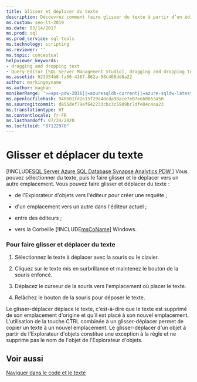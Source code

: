 ```yaml
---
title: Glisser et déplacer du texte
description: Découvrez comment faire glisser du texte à partir d’un éditeur ou d’un Explorateur d’objets, puis le déposer à l’emplacement d’un éditeur ou dans la corbeille.
ms.custom: seo-lt-2019
ms.date: 03/14/2017
ms.prod: sql
ms.prod_service: sql-tools
ms.technology: scripting
ms.reviewer: ''
ms.topic: conceptual
helpviewer_keywords:
- dragging and dropping text
- Query Editor [SQL Server Management Studio], dragging and dropping text
ms.assetid: 623354b8-fa56-4167-862a-98c468dd8a22
author: markingmyname
ms.author: maghan
monikerRange: '>=aps-pdw-2016||=azuresqldb-current||=azure-sqldw-latest||>=sql-server-2016||=sqlallproducts-allversions||>=sql-server-linux-2017||=azuresqldb-mi-current'
ms.openlocfilehash: 948601fd2e15f29a4dcda98ace7e07eeb0863a50
ms.sourcegitcommit: d855def79af642233cbc3c5909bc7dfe04c4aa23
ms.translationtype: HT
ms.contentlocale: fr-FR
ms.lasthandoff: 07/24/2020
ms.locfileid: "87122970"
---
```

# <a name="drag-and-drop-text"></a>Glisser et déplacer du texte
[!INCLUDE[SQL Server Azure SQL Database Synapse Analytics PDW ](../../includes/applies-to-version/sql-asdb-asdbmi-asa-pdw.md)]
  Vous pouvez sélectionner du texte, puis le faire glisser et le déplacer vers un autre emplacement. Vous pouvez faire glisser et déplacer du texte :  
  
-   de l'Explorateur d'objets vers l'éditeur pour créer une requête ;  
  
-   d'un emplacement vers un autre dans l'éditeur actuel ;  
  
-   entre des éditeurs ;  
  
-   vers la Corbeille [!INCLUDE[msCoName](../../includes/msconame-md.md)] Windows.  
  
### <a name="to-drag-and-drop-text"></a>Pour faire glisser et déplacer du texte  
  
1.  Sélectionnez le texte à déplacer avec la souris ou le clavier.  
  
2.  Cliquez sur le texte mis en surbrillance et maintenez le bouton de la souris enfoncé.  
  
3.  Déplacez le curseur de la souris vers l'emplacement où placer le texte.  
  
4.  Relâchez le bouton de la souris pour déposer le texte.  
  
 Le glisser-déplacer déplace le texte, c'est-à-dire que le texte est supprimé de son emplacement d'origine et qu'il est placé à son nouvel emplacement. L'utilisation de la touche CTRL combinée à un glisser-déplacer permet de copier un texte à un nouvel emplacement. Le glisser-déplacer d'un objet à partir de l'Explorateur d'objets constitue une exception à la règle et ne supprime pas le nom de l'objet de l'Explorateur d'objets.  
  
## <a name="see-also"></a>Voir aussi  
 [Naviguer dans le code et le texte](../../relational-databases/scripting/navigate-code-and-text.md)  
  
  

